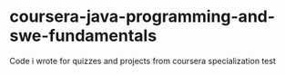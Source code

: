 # coursera-java-programming-and-swe-fundamentals
Code i wrote for quizzes and projects from coursera specialization  test
